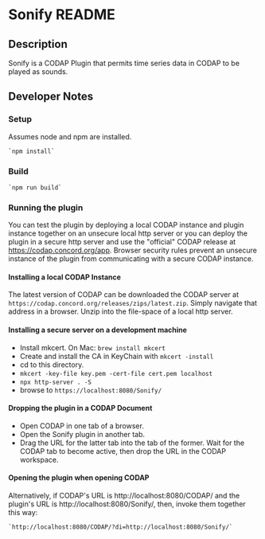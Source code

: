 # Sonify README

## Description

Sonify is a CODAP Plugin that permits time series data in
CODAP to be played as sounds.

## Developer Notes

### Setup

Assumes node and npm are installed.

    `npm install`

### Build

    `npm run build`

### Running the plugin

You can test the plugin by deploying a local CODAP instance 
and plugin instance together on an unsecure local http server or 
you can deploy the plugin in a secure http server and use the 
"official" CODAP release at https://codap.concord.org/app. 
Browser security rules prevent an unsecure instance of the plugin 
from communicating with a secure CODAP instance.

#### Installing a local CODAP Instance

The latest version of CODAP can be downloaded the CODAP server at
`https://codap.concord.org/releases/zips/latest.zip`.
Simply navigate that address in a browser.
Unzip into the file-space of a local http server.

#### Installing a secure server on a development machine

* Install mkcert. On Mac: `brew install mkcert`
* Create and install the CA in KeyChain with `mkcert -install`
* cd to this directory.
* `mkcert -key-file key.pem -cert-file cert.pem localhost`
* `npx http-server . -S`
* browse to `https://localhost:8080/Sonify/`

#### Dropping the plugin in a CODAP Document

- Open CODAP in one tab of a browser.
- Open the Sonify plugin in another tab.
- Drag the URL for the latter tab into the tab of the former.
  Wait for the CODAP tab to become active, then drop the URL in the CODAP
  workspace.

#### Opening the plugin when opening CODAP

Alternatively, if CODAP's URL is http://localhost:8080/CODAP/ and the plugin's
URL is http://localhost:8080/Sonify/, then, invoke them together this way:

    `http://localhost:8080/CODAP/?di=http://localhost:8080/Sonify/`


